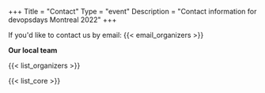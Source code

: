 +++
Title = "Contact"
Type = "event"
Description = "Contact information for devopsdays Montreal 2022"
+++

If you'd like to contact us by email: {{< email_organizers >}}

**Our local team**

{{< list_organizers >}}


{{< list_core >}}
